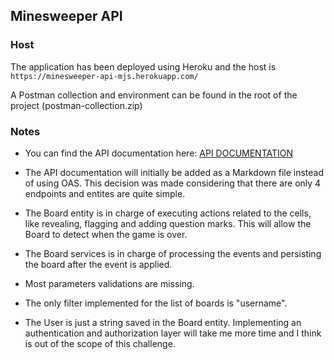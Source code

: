 ## Minesweeper API 

### Host
The application has been deployed using Heroku and the host is ``https://minesweeper-api-mjs.herokuapp.com/``

A Postman collection and environment can be found in the root of the project (postman-collection.zip)


### Notes
* You can find the API documentation here: [API DOCUMENTATION](api-doc.md)

* The API documentation will initially be added as a Markdown file
  instead of using OAS. This decision was made considering that 
  there are only 4 endpoints and entites are quite simple.

* The Board entity is in charge of executing actions related to the 
  cells, like revealing, flagging and adding question marks. This 
  will allow the Board to detect when the game is over.
  
* The Board services is in charge of processing the events and
  persisting the board after the event is applied.

* Most parameters validations are missing.

* The only filter implemented for the list of boards is "username".

* The User is just a string saved in the Board entity. Implementing
  an authentication and authorization layer will take me more time 
  and I think is out of the scope of this challenge.


